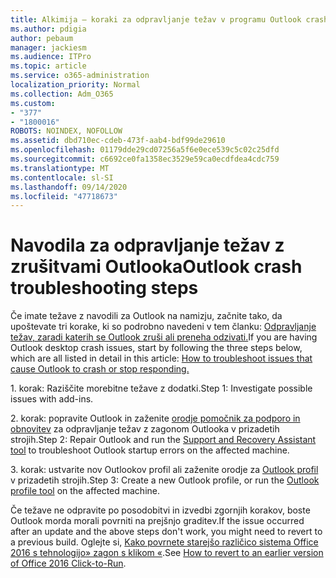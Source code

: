 ```yaml
---
title: Alkimija – koraki za odpravljanje težav v programu Outlook crash
ms.author: pdigia
author: pebaum
manager: jackiesm
ms.audience: ITPro
ms.topic: article
ms.service: o365-administration
localization_priority: Normal
ms.collection: Adm_O365
ms.custom:
- "377"
- "1800016"
ROBOTS: NOINDEX, NOFOLLOW
ms.assetid: dbd710ec-cdeb-473f-aab4-bdf99de29610
ms.openlocfilehash: 01179dde29cd07256a5f6e0ece539c5c02c25dfd
ms.sourcegitcommit: c6692ce0fa1358ec3529e59ca0ecdfdea4cdc759
ms.translationtype: MT
ms.contentlocale: sl-SI
ms.lasthandoff: 09/14/2020
ms.locfileid: "47718673"
---
```

# <a name="outlook-crash-troubleshooting-steps"></a><span data-ttu-id="91599-102">Navodila za odpravljanje težav z zrušitvami Outlooka</span><span class="sxs-lookup"><span data-stu-id="91599-102">Outlook crash troubleshooting steps</span></span>

<span data-ttu-id="91599-103">Če imate težave z navodili za Outlook na namizju, začnite tako, da upoštevate tri korake, ki so podrobno navedeni v tem članku: [Odpravljanje težav, zaradi katerih se Outlook zruši ali preneha odzivati.](https://docs.microsoft.com/exchange/troubleshoot/outlook-crashes/crash-issues)</span><span class="sxs-lookup"><span data-stu-id="91599-103">If you are having Outlook desktop crash issues, start by following the three steps below, which are all listed in detail in this article: [How to troubleshoot issues that cause Outlook to crash or stop responding.](https://docs.microsoft.com/exchange/troubleshoot/outlook-crashes/crash-issues)</span></span>
  
<span data-ttu-id="91599-104">1. korak: Raziščite morebitne težave z dodatki.</span><span class="sxs-lookup"><span data-stu-id="91599-104">Step 1: Investigate possible issues with add-ins.</span></span>
  
<span data-ttu-id="91599-105">2. korak: popravite Outlook in zaženite [orodje pomočnik za podporo in obnovitev](https://aka.ms/SaRA-OutlookWontStart) za odpravljanje težav z zagonom Outlooka v prizadetih strojih.</span><span class="sxs-lookup"><span data-stu-id="91599-105">Step 2: Repair Outlook and run the [Support and Recovery Assistant tool](https://aka.ms/SaRA-OutlookWontStart) to troubleshoot Outlook startup errors on the affected machine.</span></span>
  
<span data-ttu-id="91599-106">3. korak: ustvarite nov Outlookov profil ali zaženite orodje za [Outlook profil](https://aka.ms/SaRA-OutlookSetupProfile) v prizadetih strojih.</span><span class="sxs-lookup"><span data-stu-id="91599-106">Step 3: Create a new Outlook profile, or run the [Outlook profile tool](https://aka.ms/SaRA-OutlookSetupProfile) on the affected machine.</span></span>
  
<span data-ttu-id="91599-107">Če težave ne odpravite po posodobitvi in izvedbi zgornjih korakov, boste Outlook morda morali povrniti na prejšnjo graditev.</span><span class="sxs-lookup"><span data-stu-id="91599-107">If the issue occurred after an update and the above steps don't work, you might need to revert to a previous build.</span></span> <span data-ttu-id="91599-108">Oglejte si, [Kako povrnete starejšo različico sistema Office 2016 s tehnologijo» zagon s klikom «](https://support.microsoft.com/help/2770432).</span><span class="sxs-lookup"><span data-stu-id="91599-108">See [How to revert to an earlier version of Office 2016 Click-to-Run](https://support.microsoft.com/help/2770432).</span></span>
  